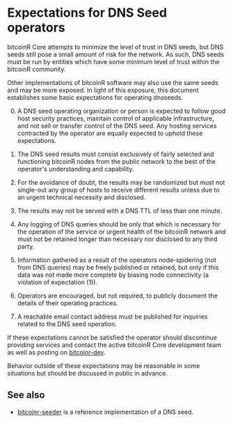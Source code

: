 Expectations for DNS Seed operators
====================================

bitcoinR Core attempts to minimize the level of trust in DNS seeds,
but DNS seeds still pose a small amount of risk for the network.
As such, DNS seeds must be run by entities which have some minimum
level of trust within the bitcoinR community.

Other implementations of bitcoinR software may also use the same
seeds and may be more exposed. In light of this exposure, this
document establishes some basic expectations for operating dnsseeds.

0. A DNS seed operating organization or person is expected to follow good
host security practices, maintain control of applicable infrastructure,
and not sell or transfer control of the DNS seed. Any hosting services
contracted by the operator are equally expected to uphold these expectations.

1. The DNS seed results must consist exclusively of fairly selected and
functioning bitcoinR nodes from the public network to the best of the
operator's understanding and capability.

2. For the avoidance of doubt, the results may be randomized but must not
single-out any group of hosts to receive different results unless due to an
urgent technical necessity and disclosed.

3. The results may not be served with a DNS TTL of less than one minute.

4. Any logging of DNS queries should be only that which is necessary
for the operation of the service or urgent health of the bitcoinR
network and must not be retained longer than necessary nor disclosed
to any third party.

5. Information gathered as a result of the operators node-spidering
(not from DNS queries) may be freely published or retained, but only
if this data was not made more complete by biasing node connectivity
(a violation of expectation (1)).

6. Operators are encouraged, but not required, to publicly document the
details of their operating practices.

7. A reachable email contact address must be published for inquiries
related to the DNS seed operation.

If these expectations cannot be satisfied the operator should
discontinue providing services and contact the active bitcoinR
Core development team as well as posting on
[bitcoinr-dev](https://lists.linuxfoundation.org/mailman/listinfo/bitcoinr-dev).

Behavior outside of these expectations may be reasonable in some
situations but should be discussed in public in advance.

See also
----------
- [bitcoinr-seeder](https://github.com/sipa/bitcoinr-seeder) is a reference implementation of a DNS seed.
